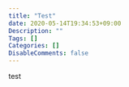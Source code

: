 ```yaml
---
title: "Test"
date: 2020-05-14T19:34:53+09:00
Description: ""
Tags: []
Categories: []
DisableComments: false
---
```


test
